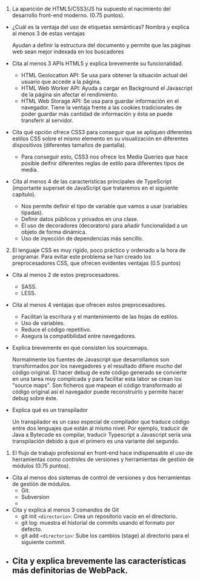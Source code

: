 1. La aparición de HTML5/CSS3/JS ha supuesto el nacimiento del desarrollo front-end moderno. (0.75 puntos).
- ¿Cuál es la ventaja del uso de etiquetas semánticas? Nombra y explica al menos 3 de estas ventajas

    Ayudan a definir la estructura del documento y permite que las páginas web sean mejor indexada en los buscadores

- Cita al menos 3 APIs HTML5 y explica brevemente su funcionalidad.  
  - HTML Geolocation API: Se usa para obtener la situación actual del usuario que accede a la página.
  - HTML Web Worker API: Ayuda a cargar en Background el Javascript de la página sin afectar el rendimiento.
  - HTML Web Storage API: Se usa para guardar información en el navegador. Tiene la ventaja frente a las cookies tradicionales de poder guardar más cantidad de información y ésta se puede transferir al servidor.
- Cita qué opción ofrece CSS3 para conseguir que se apliquen diferentes estilos CSS sobre el mismo elemento en su  visualización en diferentes dispositivos (diferentes tamaños de pantalla).
  - Para conseguir esto, CSS3 nos ofrece los Media Queries que hace posible deifnir diferentes reglas de estilo para diferentes tipos de media.
- Cita al menos 4 de las características principales de TypeScript (importante superset de JavaScript que trataremos en el siguiente capítulo).
  - Nos permite definir el tipo de variable que vamos a usar (variables tipadas).
  - Definir datos públicos y privados en una clase.
  - El uso de decoradores (decorators) para añadir funcionalidad a un objeto de forma dinámica.
  - Uso de inyección de dependencias más sencillo.

2. El lenguaje CSS es muy rígido, poco práctico y ordenado a la hora de programar. Para evitar este problema se han creado los preprocesadores CSS, que ofrecen evidentes ventajas (0.5 puntos)
- Cita al menos 2 de estos preprocesadores.
  - SASS.
  - LESS.
- Cita al menos 4 ventajas que ofrecen estos preprocesadores.
  - Facilitan la escritura y el mantenimiento de las hojas de estilos.
  - Uso de variables.
  - Reduce el código repetitivo.
  - Asegura la compatibilidad entre navegadores.
- Explica brevemente en qué consisten los sourcemaps.
  
  Normalmente los fuentes de Javascript que desarrollamos son transformados por los navegadores y el resultado difiere mucho del código original. El hacer debug de este código generado se convierte en una tarea muy complicada y para facilitar esta labor se crean los "source maps". Son ficheros que mapean el código transformado al código original así el navegador puede reconstruirlo y permite hacer debug sobre éste.
- Explica qué es un transpilador
  
  Un transpilador es un caso especial de compilador que traduce código entre dos lenguajes que están al mismo nivel. Por ejemplo, traducir de Java a Bytecode es compilar, traducir Typescript a Javascript sería una transpilación debido a que el primero es una variante del segundo.

1. El flujo de trabajo profesional en front-end hace indispensable el uso de herramientas
como controles de versiones y herramientas de gestión de módulos (0.75 puntos).

- Cita al menos dos sistemas de control de versiones y dos herramientas de gestión de módulos.
  - Git.
  - Subversion
  - 
- Cita y explica al menos 3 comandos de Git
  - git init `<directorio>`: Crea un repositorio vacío en el directorio.
  - git log: muestra el historial de commits usando el formato por defecto.
  - git add `<directorio>`: Sube los cambios (stage) al directorio para el siguiente commit. 
- Cita y explica brevemente las características más definitorias de WebPack.
  - 

